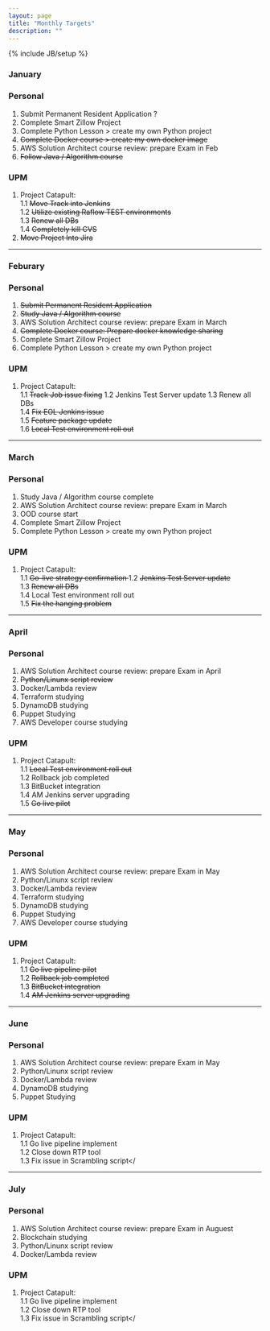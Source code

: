 ```yaml
---
layout: page
title: "Monthly Targets"
description: ""
---
```

{% include JB/setup %}

### January

### Personal

1. Submit Permanent Resident Application ?  
2. Complete Smart Zillow Project  
3. Complete Python Lesson >  create my own Python project
4. <s>Complete Docker course >  create my own docker image</s>  
5. AWS Solution Architect course review: prepare Exam in Feb 
6. <s>Follow Java / Algorithm course </s>

### UPM

1. Project Catapult:<br /> 
	1.1  <s>Move Track into Jenkins </s> <br />
	1.2  <s>Utilize existing Raflow TEST environments</s> <br />
    1.3  <s>Renew all DBs</s>  <br />
    1.4  <s>Completely kill CVS</s>   <br />
2. <s>Move Project Into Jira</s>

--- 

### Feburary 

### Personal

1. <s>Submit Permanent Resident Application</s>
2. <s>Study Java / Algorithm course </s>
3. AWS Solution Architect course review: prepare Exam in March
4. <s>Complete Docker course: Prepare docker knowledge sharing </s>
5. Complete Smart Zillow Project  
6. Complete Python Lesson >  create my own Python project

### UPM

1. Project Catapult:<br /> 
	1.1  <s>Track Job issue fixing</s> 
	1.2  Jenkins Test Server update 
    1.3  Renew all DBs  <br />
    1.4  <s>Fix EOL Jenkins issue</s>   <br />
 	1.5  <s>Feature package update</s> <br />
 	1.6  <s>Local Test environment roll out </s>

--- 

### March 


### Personal

1. Study Java / Algorithm course complete
3. AWS Solution Architect course review: prepare Exam in March
4. OOD course start
5. Complete Smart Zillow Project  
6. Complete Python Lesson >  create my own Python project

### UPM

1. Project Catapult:<br /> 
	1.1  <s>Go-live strategy confirmation </s>
	1.2  <s>Jenkins Test Server update</s>    <br />
    1.3  <s>Renew all DBs </s> <br />
 	1.4  Local Test environment roll out <br /> 
 	1.5  <s>Fix the hanging problem </s>

--- 

### April 

### Personal

1. AWS Solution Architect course review: prepare Exam in April
2. <s>Python/Linunx script review </s>
3. Docker/Lambda review  
4. Terraform studying 
5. DynamoDB studying
6. Puppet Studying 
7. AWS Developer course studying   

### UPM

1. Project Catapult:<br /> 
 	1.1  <s>Local Test environment roll out</s> <br /> 
 	1.2  Rollback job completed <br />
 	1.3  BitBucket integration <br />
 	1.4  AM Jenkins server upgrading <br />
 	1.5  <s>Go live pilot </s> <br />

--- 

### May 

### Personal

1. AWS Solution Architect course review: prepare Exam in May
2. Python/Linunx script review
3. Docker/Lambda review  
4. Terraform studying 
5. DynamoDB studying
6. Puppet Studying 
7. AWS Developer course studying   

### UPM

1. Project Catapult:<br /> 
 	1.1  <s>Go live pipeline pilot</s><br />
 	1.2  <s>Rollback job completed</s><br />
 	1.3  <s>BitBucket integration</s><br />
 	1.4  <s>AM Jenkins server upgrading</s><br />

 --- 

### June

### Personal

1. AWS Solution Architect course review: prepare Exam in May
2. Python/Linunx script review
3. Docker/Lambda review  
4. DynamoDB studying
5. Puppet Studying 

### UPM

1. Project Catapult:<br /> 
 	1.1  Go live pipeline implement<br />
 	1.2  Close down RTP tool<br />
 	1.3  Fix issue in Scrambling script</<br />


---

### July

### Personal

1. AWS Solution Architect course review: prepare Exam in Auguest
2. Blockchain studying 
3. Python/Linunx script review
4. Docker/Lambda review  

### UPM

1. Project Catapult:<br /> 
 	1.1  Go live pipeline implement<br />
 	1.2  Close down RTP tool<br />
 	1.3  Fix issue in Scrambling script</<br />